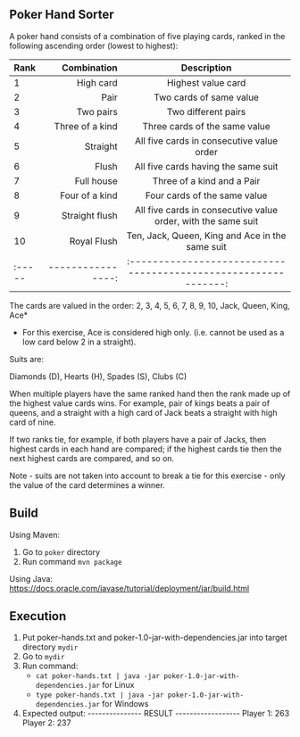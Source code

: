 ## Poker Hand Sorter
A poker hand consists of a combination of five playing cards, ranked in the following ascending order (lowest to highest):

| Rank | Combination     | Description                                                   |
|:-----|----------------:|:-------------------------------------------------------------:|
| 1    | High card       | Highest value card                                            |
| 2    | Pair            | Two cards of same value                                       |
| 3    | Two pairs       | Two different pairs                                           |
| 4    | Three of a kind | Three cards of the same value                                 |
| 5    | Straight        | All five cards in consecutive value order                     |
| 6    | Flush           | All five cards having the same suit                           |
| 7    | Full house      | Three of a kind and a Pair                                    |
| 8    | Four of a kind  | Four cards of the same value                                  |
| 9    | Straight flush  | All five cards in consecutive value order, with the same suit |
| 10   | Royal Flush     |  Ten, Jack, Queen, King and Ace in the same suit              |
|:-----|----------------:|:-------------------------------------------------------------:|
The cards are valued in the order:
2, 3, 4, 5, 6, 7, 8, 9, 10, Jack, Queen, King, Ace*

* For this exercise, Ace is considered high only. (i.e. cannot be used as a low card below 2 in a straight).

Suits are:

Diamonds (D), Hearts (H), Spades (S), Clubs (C)

When multiple players have the same ranked hand then the rank made up of the highest value cards wins. For example, pair of kings beats a
pair of queens, and a straight with a high card of Jack beats a straight with high card of nine.

If two ranks tie, for example, if both players have a pair of Jacks, then highest cards in each hand are compared; if the highest cards tie then the
next highest cards are compared, and so on.

Note - suits are not taken into account to break a tie for this exercise - only the value of the card determines a winner.

## Build
Using Maven:
1. Go to `poker` directory
2. Run command `mvn package`

Using Java: https://docs.oracle.com/javase/tutorial/deployment/jar/build.html

## Execution

 1. Put  poker-hands.txt and poker-1.0-jar-with-dependencies.jar into target directory `mydir`
 2. Go to `mydir`
 3. Run command:
    * `cat poker-hands.txt | java -jar poker-1.0-jar-with-dependencies.jar` for Linux
    * `type poker-hands.txt | java -jar poker-1.0-jar-with-dependencies.jar` for Windows
 4. Expected output:
    --------------- RESULT ------------------
    Player 1: 263
    Player 2: 237
